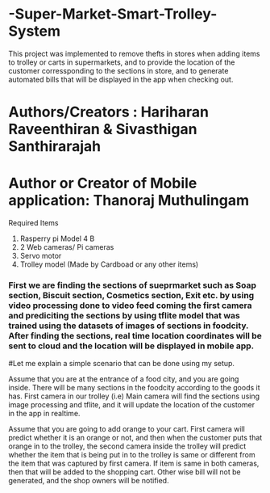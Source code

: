# -Super-Market-Smart-Trolley-System

This project was implemented to remove thefts in stores when adding items to trolley or carts in supermarkets, and to provide the location of the customer corressponding to the sections in store, and to generate automated bills that will be displayed in the app when checking out.

 #     Authors/Creators : Hariharan Raveenthiran & Sivasthigan Santhirarajah
 #     Author or Creator of Mobile application: Thanoraj Muthulingam

 
 Required Items
 1. Rasperry pi Model 4 B
 2. 2 Web cameras/ Pi cameras
 3. Servo motor
 4. Trolley model (Made by Cardboad or any other items)
 
###  First we are finding the sections of sueprmarket such as Soap section, Biscuit section, Cosmetics section, Exit etc. by using video processing done to video feed coming the first camera and prediciting the sections by using tflite model that was trained using the datasets of images of sections in foodcity. After finding the sections, real time location coordinates will be sent to cloud and the location will be displayed in mobile app. 


#Let me explain a simple scenario that can be done using my setup.

Assume that you are at the entrance of a food city, and you are going inside. There will be many sections in the foodcity according to the goods it has. First camera in our trolley (i.e) Main camera will find the sections using image processing and tflite, and it will update the location of the customer in the app in realtime. 

Assume that you are going to add orange to your cart. First camera will predict whether it is an orange or not, and then when the customer puts that orange in to the trolley, the second camera inside the trolley will predict whether the item that is being put in to the trolley is same or different from the item that was captured by first camera. If  item is same in both cameras, then that will be added to the shopping cart. Other wise bill will not be generated, and the shop owners will be notified.

